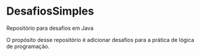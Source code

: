 # DesafiosSimples

Repositório para desafios em Java

O propósito desse repositório é adicionar desafios para a prática de lógica de programação.
